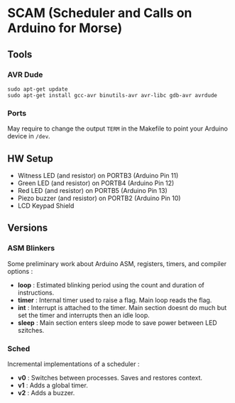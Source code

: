 # SCAM (Scheduler and Calls on Arduino for Morse)

## Tools

### AVR Dude

```
sudo apt-get update
sudo apt-get install gcc-avr binutils-avr avr-libc gdb-avr avrdude
```

### Ports

May require to change the output `TERM` in the Makefile to point your Arduino device in `/dev`.

## HW Setup

- Witness LED (and resistor) on PORTB3 (Arduino Pin 11)
- Green LED (and resistor) on PORTB4 (Arduino Pin 12)
- Red LED (and resistor) on PORTB5 (Arduino Pin 13)
- Piezo buzzer (and resistor) on PORTB2 (Arduino Pin 10)
- LCD Keypad Shield


## Versions

### ASM Blinkers

Some preliminary work about Arduino ASM, registers, timers, and compiler options :
- **loop** : Estimated blinking period using the count and duration of instructions.
- **timer** : Internal timer used to raise a flag. Main loop reads the flag.
- **int** : Interrupt is attached to the timer. Main section doesnt do much but set the timer and interrupts then an idle loop.
- **sleep** : Main section enters sleep mode to save power between LED szitches.


### Sched

Incremental implementations of a scheduler :
- **v0** : Switches between processes. Saves and restores context.
- **v1** : Adds a global timer.
- **v2** : Adds a buzzer.
